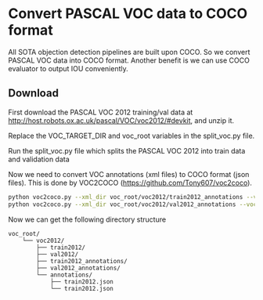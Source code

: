 # Convert PASCAL VOC data to COCO format 

All SOTA objection detection pipelines are built upon COCO. So we convert PASCAL VOC data into COCO format. Another benefit is we can use COCO evaluator to output IOU conveniently.

## Download 
First download the PASCAL VOC 2012 training/val data at http://host.robots.ox.ac.uk/pascal/VOC/voc2012/#devkit, and unzip it.

Replace the VOC_TARGET_DIR and voc_root variables in the split_voc.py file.

Run the split_voc.py file which splits the PASCAL VOC 2012 into train data and validation data

Now we need to convert VOC annotations (xml files) to COCO format (json files). This is done by VOC2COCO (https://github.com/Tony607/voc2coco).

```bash
python voc2coco.py --xml_dir voc_root/voc2012/train2012_annotations --voc_root/voc2012/annotations/train2012.json
python voc2coco.py --xml_dir voc_root/voc2012/val2012_annotations --voc_root/voc2012/annotations/val2012.json
```
Now we can get the following directory structure
```
voc_root/
    └── voc2012/
        ├── train2012/
        ├── val2012/
        ├── train2012_annotations/
        ├── val2012_annotations/
        └── annotations/
        	├── train2012.json
        	└── train2012.json
```